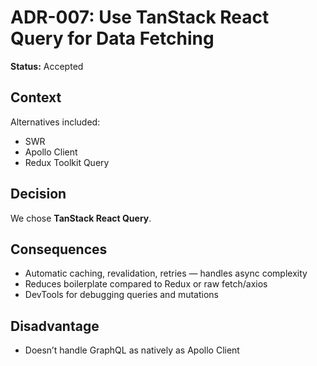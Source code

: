 # ADR-007: Use TanStack React Query for Data Fetching

**Status:** Accepted

## Context

Alternatives included:

- SWR
- Apollo Client
- Redux Toolkit Query

## Decision

We chose **TanStack React Query**.

## Consequences

- Automatic caching, revalidation, retries — handles async complexity
- Reduces boilerplate compared to Redux or raw fetch/axios
- DevTools for debugging queries and mutations

## Disadvantage

- Doesn’t handle GraphQL as natively as Apollo Client
